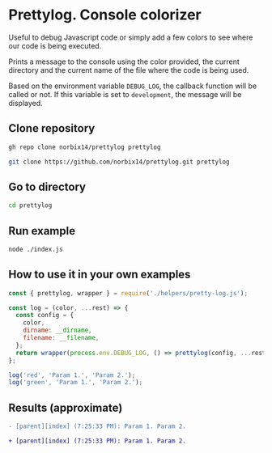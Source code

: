 # Prettylog. Console colorizer

Useful to debug Javascript code or simply add a few colors to see where our code is
being executed.

Prints a message to the console using the color provided, the current directory and
the current name of the file where the code is being used.

Based on the environment variable `DEBUG_LOG`, the callback function will be called
or not. If this variable is set to `development`, the message will be displayed.

## Clone repository

```bash
gh repo clone norbix14/prettylog prettylog
```

```bash
git clone https://github.com/norbix14/prettylog.git prettylog
```

## Go to directory

```bash
cd prettylog
```

## Run example

```bash
node ./index.js
```

## How to use it in your own examples

```javascript
const { prettylog, wrapper } = require('./helpers/pretty-log.js');

const log = (color, ...rest) => {
  const config = {
    color,
    dirname: __dirname,
    filename: __filename,
  };
  return wrapper(process.env.DEBUG_LOG, () => prettylog(config, ...rest));
};

log('red', 'Param 1.', 'Param 2.');
log('green', 'Param 1.', 'Param 2.');
```

## Results (approximate)

```diff
- [parent][index] (7:25:33 PM): Param 1. Param 2.

+ [parent][index] (7:25:33 PM): Param 1. Param 2.
```
